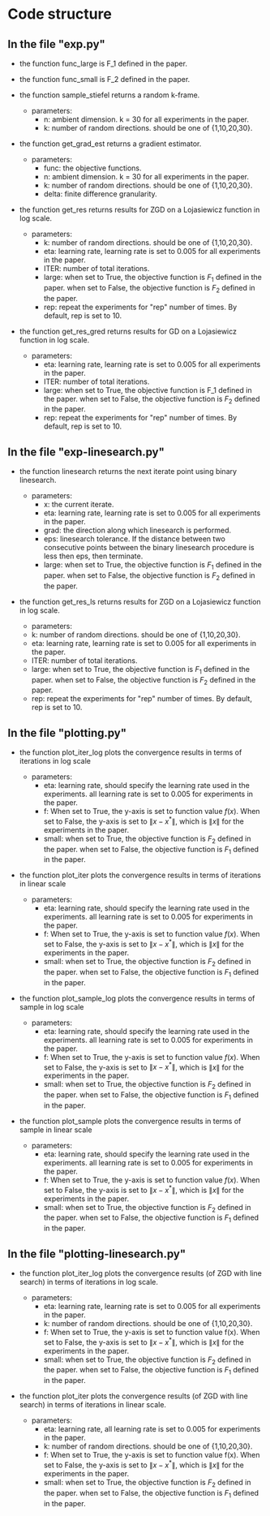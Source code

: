 
# Code structure 

## In the file "exp.py"

- the function func_large is F_1 defined in the paper.  
- the function func_small is F_2 defined in the paper.  
- the function sample_stiefel returns a random k-frame.  
  - parameters: 
    - n: ambient dimension. k = 30 for all experiments in the paper. 
    - k: number of random directions. should be one of {1,10,20,30}.
      
- the function get_grad_est returns a gradient estimator.  
  - parameters: 
    - func: the objective functions.
    - n: ambient dimension. k = 30 for all experiments in the paper.
    - k: number of random directions. should be one of {1,10,20,30}.
    - delta: finite difference granularity. 


- the function get_res returns results for ZGD on a Lojasiewicz function in log scale. 
  - parameters:
    - k: number of random directions. should be one of {1,10,20,30}.
    - eta: learning rate, learning rate is set to 0.005 for all experiments in the paper.
    - ITER: number of total iterations.
    - large: when set to True, the objective function is $F_1$ defined in the paper. when set to False, the objective function is $F_2$ defined in the paper.
    - rep: repeat the experiments for "rep" number of times. By default, rep is set to 10. 



- the function get_res_gred returns results for GD on a Lojasiewicz function in log scale.
  - parameters:
    - eta: learning rate, learning rate is set to 0.005 for all experiments in the paper.
    - ITER: number of total iterations.
    - large: when set to True, the objective function is F_1 defined in the paper. when set to False, the objective function is $F_2$ defined in the paper.
    - rep: repeat the experiments for "rep" number of times. By default, rep is set to 10. 

## In the file "exp-linesearch.py"

- the function linesearch returns the next iterate point using binary linesearch.
  - parameters:
    - x: the current iterate.
    - eta: learning rate, learning rate is set to 0.005 for all experiments in the paper.
    - grad: the direction along which linesearch is performed.
    - eps: linesearch tolerance. If the distance between two consecutive points between the binary linesearch procedure is less then eps, then terminate.
    - large: when set to True, the objective function is $F_1$ defined in the paper. when set to False, the objective function is $F_2$ defined in the paper. 

- the function get_res_ls returns results for ZGD on a Lojasiewicz function in log scale.
  - parameters:
  - k: number of random directions. should be one of {1,10,20,30}.
  - eta: learning rate, learning rate is set to 0.005 for all experiments in the paper.
  - ITER: number of total iterations.
  - large: when set to True, the objective function is $F_1$ defined in the paper. when set to False, the objective function is $F_2$ defined in the paper.
  - rep: repeat the experiments for "rep" number of times. By default, rep is set to 10. 


## In the file "plotting.py"


- the function plot_iter_log plots the convergence results in terms of iterations in log scale
  - parameters:
    - eta: learning rate, should specify the learning rate used in the experiments. all learning rate is set to 0.005 for experiments in the paper. 
    - f: When set to True, the y-axis is set to function value $f(x)$. When set to False, the y-axis is set to $\| x - x^* \|$, which is $\| x \|$ for the experiments in the paper.
    - small: when set to True, the objective function is $F_2$ defined in the paper. when set to False, the objective function is $F_1$ defined in the paper. 


- the function plot_iter plots the convergence results in terms of iterations in linear scale
  - parameters:
    - eta: learning rate, should specify the learning rate used in the experiments. all learning rate is set to 0.005 for experiments in the paper. 
    - f: When set to True, the y-axis is set to function value $f(x)$. When set to False, the y-axis is set to $\| x - x^* \|$, which is $\| x \|$ for the experiments in the paper.
    - small: when set to True, the objective function is $F_2$ defined in the paper. when set to False, the objective function is $F_1$ defined in the paper. 


- the function plot_sample_log plots the convergence results in terms of sample in log scale
  - parameters:
    - eta: learning rate, should specify the learning rate used in the experiments. all learning rate is set to 0.005 for experiments in the paper. 
    - f: When set to True, the y-axis is set to function value $f(x)$. When set to False, the y-axis is set to $\| x - x^* \|$, which is $\| x \|$ for the experiments in the paper.
    - small: when set to True, the objective function is $F_2$ defined in the paper. when set to False, the objective function is $F_1$ defined in the paper.
   
- the function plot_sample plots the convergence results in terms of sample in linear scale 
  - parameters:
    - eta: learning rate, should specify the learning rate used in the experiments. all learning rate is set to 0.005 for experiments in the paper. 
    - f: When set to True, the y-axis is set to function value $f(x)$. When set to False, the y-axis is set to $\| x - x^* \|$, which is $\| x \|$ for the experiments in the paper.
    - small: when set to True, the objective function is $F_2$ defined in the paper. when set to False, the objective function is $F_1$ defined in the paper. 

## In the file "plotting-linesearch.py"

- the function plot_iter_log plots the convergence results (of ZGD with line search) in terms of iterations in log scale.
  - parameters:
    - eta: learning rate, learning rate is set to 0.005 for all experiments in the paper.
    - k: number of random directions. should be one of {1,10,20,30}.
    - f: When set to True, the y-axis is set to function value f(x). When set to False, the y-axis is set to $\| x - x^* \|$, which is $\| x \|$ for the experiments in the paper.
    - small: when set to True, the objective function is $F_2$ defined in the paper. when set to False, the objective function is $F_1$ defined in the paper. 

- the function plot_iter plots the convergence results (of ZGD with line search) in terms of iterations in linear scale.
  - parameters:
    - eta: learning rate, all learning rate is set to 0.005 for experiments in the paper.
    - k: number of random directions. should be one of {1,10,20,30}.
    - f: When set to True, the y-axis is set to function value f(x). When set to False, the y-axis is set to $\| x - x^* \|$, which is $\| x \|$ for the experiments in the paper.
    - small: when set to True, the objective function is $F_2$ defined in the paper. when set to False, the objective function is $F_1$ defined in the paper. 
